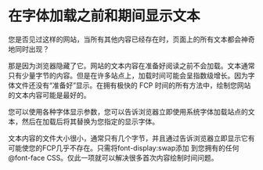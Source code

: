# 在字体加载之前和期间显示文本
您是否见过这样的网站，当所有其他内容已经存在时，页面上的所有文本都会神奇地同时出现？

那是因为浏览器隐藏了它。网站的文本内容在准备好阅读之前不会加载。文本通常只有少量字节的内容。但是在许多站点上，加载时间可能会呈指数级增长。因为字体文件还没有“准备好”显示。在拥有极快的 FCP 时间的所有方法中，绘制您网站的文本内容可能是最好的。

您可以使用各种字体显示参数，您可以告诉浏览器立即使用系统字体加载站点的文本，然后在加载后将其替换为您指定的显示字体。

文本内容的文件大小很小，通常只有几个字节，并且通过告诉浏览器立即显示它有可能使您的FCP几乎不存在。只需将font-display:swap添加 到您拥有的任何@font-face CSS。仅此一项就可以解决很多首次内容绘制时间问题。